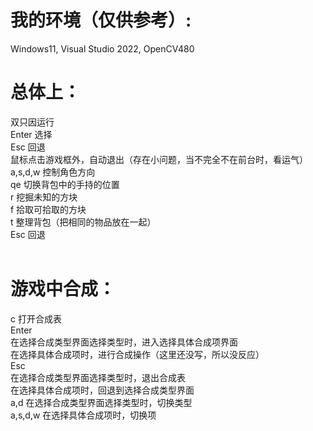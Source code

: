 # 我的环境（仅供参考）:
Windows11, Visual Studio 2022, OpenCV480

# 总体上：
双只因运行<br>
Enter 选择<br>
Esc 回退<br>
鼠标点击游戏框外，自动退出（存在小问题，当不完全不在前台时，看运气）<br>
a,s,d,w 控制角色方向<br>
qe 切换背包中的手持的位置<br>
r 挖掘未知的方块<br>
f 拾取可拾取的方块<br>
t 整理背包（把相同的物品放在一起）<br>
Esc 回退<br>
<br>
# 游戏中合成：<br>
c 打开合成表<br>
Enter<br>
    在选择合成类型界面选择类型时，进入选择具体合成项界面<br>
    在选择具体合成项时，进行合成操作（这里还没写，所以没反应）<br>
Esc<br>
    在选择合成类型界面选择类型时，退出合成表<br>
    在选择具体合成项时，回退到选择合成类型界面<br>
a,d 在选择合成类型界面选择类型时，切换类型<br>
a,s,d,w 在选择具体合成项时，切换项<br>
